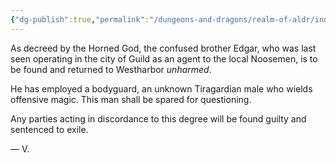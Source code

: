 ```yaml
---
{"dg-publish":true,"permalink":"/dungeons-and-dragons/realm-of-aldr/index/documents/letter-from-v/"}
---
```


As decreed by the Horned God, the confused brother Edgar, who was last seen operating in the city of Guild as an agent to the local Noosemen, is to be found and returned to Westharbor *unharmed*.

He has employed a bodyguard, an unknown Tiragardian male who wields offensive magic. This man shall be spared for questioning.

Any parties acting in discordance to this degree will be found guilty and sentenced to exile.

— V.